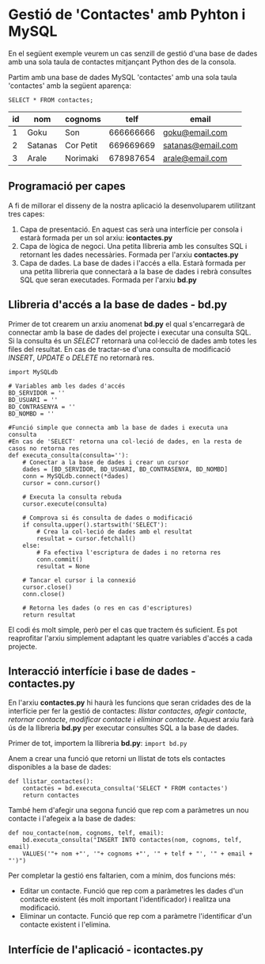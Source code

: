 # Gestió de 'Contactes' amb Pyhton i MySQL
En el següent exemple veurem un cas senzill de gestió d'una base de dades amb una sola taula de contactes mitjançant Python des de la consola.

Partim amb una base de dades MySQL 'contactes' amb una sola taula 'contactes' amb la següent aparença:

`SELECT * FROM contactes;`

|id|nom|cognoms|telf|email|
|--|---|-------|----|-----|
|1|Goku|Son|666666666|goku@email.com|
|2|Satanas|Cor Petit|669669669|satanas@email.com|
|3|Arale|Norimaki|678987654|arale@email.com|

## Programació per capes
A fi de millorar el disseny de la nostra aplicació la desenvoluparem utilitzant tres capes:
1. Capa de presentació. En aquest cas serà una interfície per consola i estarà formada per un sol arxiu: **icontactes.py**
2. Capa de lògica de negoci. Una petita llibreria amb les consultes SQL i retornant les dades necessàries. Formada per l'arxiu **contactes.py**
3. Capa de dades. La base de dades i l'accés a ella. Estarà formada per una petita llibreria que connectarà a la base de dades i rebrà consultes SQL que seran executades. Formada per l'arxiu **bd.py**

## Llibreria d'accés a la base de dades - bd.py
Primer de tot crearem un arxiu anomenat **bd.py** el qual s'encarregarà de connectar amb la base de dades del projecte i executar una consulta SQL. Si la consulta és un *SELECT* retornarà una col·lecció de dades amb totes les files del resultat. En cas de tractar-se d'una consulta de modificació *INSERT*, *UPDATE* o *DELETE* no retornarà res. 
```
import MySQLdb

# Variables amb les dades d'accés
BD_SERVIDOR = ''
BD_USUARI = ''
BD_CONTRASENYA = ''
BD_NOMBD = ''

#Funció simple que connecta amb la base de dades i executa una consulta
#En cas de 'SELECT' retorna una col·leció de dades, en la resta de casos no retorna res
def executa_consulta(consulta=''):
    # Conectar a la base de dades i crear un cursor
    dades = [BD_SERVIDOR, BD_USUARI, BD_CONTRASENYA, BD_NOMBD]
    conn = MySQLdb.connect(*dades)
    cursor = conn.cursor()

    # Executa la consulta rebuda
    cursor.execute(consulta)

    # Comprova si és consulta de dades o modificació
    if consulta.upper().startswith('SELECT'):
        # Crea la col·leció de dades amb el resultat
        resultat = cursor.fetchall()
    else:
        # Fa efectiva l'escriptura de dades i no retorna res
        conn.commit()
        resultat = None

    # Tancar el cursor i la connexió
    cursor.close()
    conn.close()

    # Retorna les dades (o res en cas d'escriptures)
    return resultat
```
El codi és molt simple, però per el cas que tractem és suficient. Es pot reaprofitar l'arxiu simplement adaptant les quatre variables d'accés a cada projecte.

## Interacció interfície i base de dades - contactes.py
En l'arxiu **contactes.py** hi haurà les funcions que seran cridades des de la interfície per fer la gestió de contactes: *llistar contactes*, *afegir contacte*, *retornar contacte*, *modificar contacte* i *eliminar contacte*. Aquest arxiu farà ús de la llibreria **bd.py** per executar consultes SQL a la base de dades.

Primer de tot, importem la llibreria **bd.py**:
`import bd.py`

Anem a crear una funció que retorni un llistat de tots els contactes disponibles a la base de dades:
```
def llistar_contactes():
    contactes = bd.executa_consulta('SELECT * FROM contactes')
    return contactes
```
També hem d'afegir una segona funció que rep com a paràmetres un nou contacte i l'afegeix a la base de dades:
```
def nou_contacte(nom, cognoms, telf, email):
    bd.executa_consulta("INSERT INTO contactes(nom, cognoms, telf, email) 
    VALUES('"+ nom +"', '"+ cognoms +"', '" + telf + "', '" + email + "')")
```
Per completar la gestió ens faltarien, com a mínim, dos funcions més:
* Editar un contacte. Funció que rep com a paràmetres les dades d'un contacte existent (és molt important l'identificador) i realitza una modificació.
* Eliminar un contacte. Funció que rep com a paràmetre l'identificar d'un contacte existent i l'elimina.
## Interfície de l'aplicació - icontactes.py
